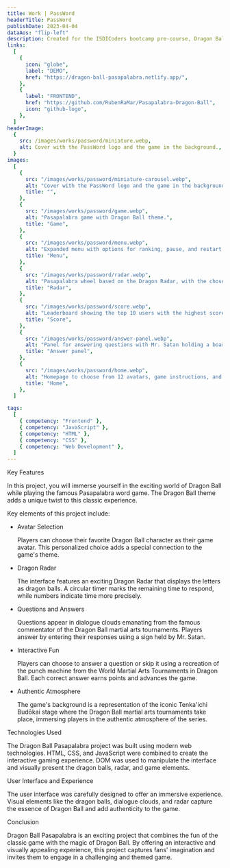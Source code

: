 ```yaml
---
title: Work | PassWord
headerTitle: PassWord
publishDate: 2023-04-04
dataAos: "flip-left"
description: Created for the ISDICoders bootcamp pre-course, Dragon Ball Pasapalabra was my inaugural project. Despite not being required, I chose to invest considerable effort to showcase my potential. This game, inspired by the Dragon Ball universe, stands as a testament to my commitment and learning in web development.
links:
  [
    {
      icon: "globe",
      label: "DEMO",
      href: "https://dragon-ball-pasapalabra.netlify.app/",
    },
    {
      label: "FRONTEND",
      href: "https://github.com/RubenRaMar/Pasapalabra-Dragon-Ball",
      icon: "github-logo",
    },
  ]
headerImage:
  {
    src: /images/works/password/miniature.webp,
    alt: Cover with the PassWord logo and the game in the background.,
  }
images:
  [
    {
      src: "/images/works/password/miniature-carousel.webp",
      alt: "Cover with the PassWord logo and the game in the background.",
      title: "",
    },
    {
      src: "/images/works/password/game.webp",
      alt: "Pasapalabra game with Dragon Ball theme.",
      title: "Game",
    },
    {
      src: "/images/works/password/menu.webp",
      alt: "Expanded menu with options for ranking, pause, and restart.",
      title: "Menu",
    },
    {
      src: "/images/works/password/radar.webp",
      alt: "Pasapalabra wheel based on the Dragon Radar, with the chosen avatar in the center and a Dragon Ball sphere on each letter.",
      title: "Radar",
    },
    {
      src: "/images/works/password/score.webp",
      alt: "Leaderboard showing the top 10 users with the highest scores.",
      title: "Score",
    },
    {
      src: "/images/works/password/answer-panel.webp",
      alt: "Panel for answering questions with Mr. Satan holding a board and 2 punch machines to answer or skip words.",
      title: "Answer panel",
    },
    {
      src: "/images/works/password/home.webp",
      alt: "Homepage to choose from 12 avatars, game instructions, and an input to enter the username.",
      title: "Home",
    },
  ]

tags:
  [
    { competency: "Frontend" },
    { competency: "JavaScript" },
    { competency: "HTML" },
    { competency: "CSS" },
    { competency: "Web Development" },
  ]
---
```


<article class="work-informations container-column with-background-image">
    <span class="work-informations__title">Key Features</span>
    <span class="section-divider"></span>
    <p data-aos="zoom-in-up" data-aos-anchor-placement="top-bottom" class="work-informations__description">In this project, you will immerse yourself in the exciting world of <span class="keyword">Dragon Ball</span> while playing the famous <span class="keyword">Pasapalabra</span> word game. The <span class="keyword">Dragon Ball</span> theme adds a unique twist to this classic experience.</p>
    <p data-aos="zoom-in-up" data-aos-anchor-placement="top-bottom" class="work-informations__description"><span class="keyword">Key elements</span> of this project include:</p>
    <ul class="work-informations__list container-column">
        <li class="list__information container-column">
            <span class="information__title">Avatar Selection</span>
            <p data-aos="zoom-in" data-aos-anchor-placement="top-bottom" class="information__description">Players can choose their favorite <span class="keyword">Dragon Ball character</span> as their game avatar. This personalized choice adds a special connection to the game's theme.</p>
        </li>
        <li class="list__information container-column">
            <span class="information__title">Dragon Radar</span>
            <p data-aos="zoom-in" data-aos-anchor-placement="top-bottom" class="information__description">The interface features an exciting <span class="keyword">Dragon Radar</span> that displays the letters as <span class="keyword">dragon balls</span>. A circular timer marks the remaining time to respond, while numbers indicate time more precisely.</p>
        </li>
        <li class="list__information container-column">
            <span class="information__title">Questions and Answers</span>
            <p data-aos="zoom-in" data-aos-anchor-placement="top-bottom" class="information__description">Questions appear in dialogue clouds emanating from the famous commentator of the <span class="keyword">Dragon Ball martial arts tournaments</span>. Players answer by entering their responses using a sign held by <span class="keyword">Mr. Satan</span>.</p>
        </li>
        <li class="list__information container-column">
            <span class="information__title">Interactive Fun</span>
            <p data-aos="zoom-in" data-aos-anchor-placement="top-bottom" class="information__description">Players can choose to answer a question or skip it using a recreation of the punch machine from the <span class="keyword">World Martial Arts Tournaments</span> in <span class="keyword">Dragon Ball</span>. Each correct answer earns <span class="keyword">points</span> and advances the game.</p>
        </li>
        <li class="list__information container-column">
            <span class="information__title">Authentic Atmosphere</span>
            <p data-aos="zoom-in" data-aos-anchor-placement="top-bottom" class="information__description">The game's background is a representation of the iconic <span class="keyword">Tenka'ichi Budōkai stage</span> where the <span class="keyword">Dragon Ball martial arts tournaments</span> take place, immersing players in the <span class="keyword">authentic atmosphere</span> of the series.</p>
        </li>
    </ul>
</article>

<article class="work-informations container-column">
    <span class="work-informations__title">Technologies Used</span>
    <span class="section-divider"></span>
    <p data-aos="zoom-in-up" data-aos-anchor-placement="top-bottom" class="work-informations__description">The <span class="keyword">Dragon Ball Pasapalabra</span> project was built using modern web technologies. <span class="keyword">HTML</span>, <span class="keyword">CSS</span>, and <span class="keyword">JavaScript</span> were combined to create the interactive gaming experience. <span class="keyword">DOM</span> was used to manipulate the interface and visually present the <span class="keyword">dragon balls</span>, radar, and game elements.</p>
</article>

<article class="work-informations container-column with-background-image  with-background-image--variant">
    <span class="work-informations__title">User Interface and Experience</span>
    <span class="section-divider"></span>
    <p data-aos="zoom-in-up" data-aos-anchor-placement="top-bottom" class="work-informations__description">The user interface was carefully designed to offer an <span class="keyword">immersive experience</span>. Visual elements like the <span class="keyword">dragon balls</span>, dialogue clouds, and radar capture the essence of <span class="keyword">Dragon Ball</span> and add <span class="keyword">authenticity</span> to the game.</p>
</article>

<article class="work-informations container-column">
    <span class="work-informations__title">Conclusion</span>
    <span class="section-divider"></span>
    <p data-aos="zoom-in-up" data-aos-anchor-placement="top-bottom" class="work-informations__description"><span class="keyword">Dragon Ball Pasapalabra</span> is an <span class="keyword">exciting project</span> that combines the fun of the classic game with the magic of <span class="keyword">Dragon Ball</span>. By offering an <span class="keyword">interactive</span> and visually appealing <span class="keyword">experience</span>, this project captures fans' imagination and invites them to engage in a <span class="keyword">challenging</span> and themed game.</p>
</article>
